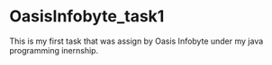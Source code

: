# OasisInfobyte_task1
This is my first task that was assign by Oasis Infobyte under my java programming inernship.
